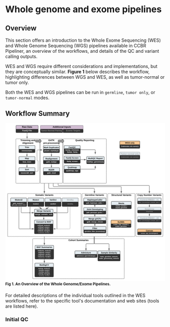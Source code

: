 # Whole genome and exome pipelines

## Overview
This section offers an introduction to the Whole Exome Sequencing (WES) and Whole Genome Sequencing (WGS) pipelines available in CCBR Pipeliner, an overview of the workflows, and details of the QC and variant calling outputs.

WES and WGS require different considerations and implementations, but they are conceptually similar.  **Figure 1** below describes the workflow, highlighting differences between WGS and WES, as well as tumor-normal or tumor only.

Both the WES and WGS pipelines can be run in `germline`, `tumor only`, or `tumor-normal` modes.

## Workflow Summary
![Whole genome/exome pipelines](images/Pipeliner_WES_WGS_Workflow.svg) <sup>**Fig 1. An Overview of the Whole Genome/Exome Pipelines.**


For detailed descriptions of the individual tools outlined in the WES workflows, refer to the specific tool's documentation and web sites (tools are listed here).

### Initial QC
